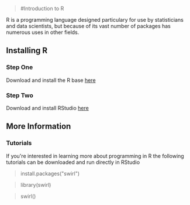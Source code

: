 > #Introduction to R

[](https://www.rstudio.com/wp-content/uploads/2014/07/RStudio-Logo-Blue-Gradient.png)

R is a programming language designed particulary for use by statisticians and data scientists, but because of its vast number of packages has numerous uses in other fields.


## Installing R

### Step One

Download and install the R base [here](https://cran.r-project.org/)

### Step Two

Download and install RStudio [here](https://www.rstudio.com/products/rstudio/download/)


## More Information

### Tutorials

If you're interested in learning more about programming in R the following tutorials can be downloaded and run directly in RStudio
  > install.packages("swirl")
  
  > library(swirl)
  
  > swirl()
  


